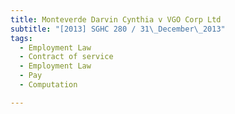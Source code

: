 ```yaml
---
title: Monteverde Darvin Cynthia v VGO Corp Ltd
subtitle: "[2013] SGHC 280 / 31\_December\_2013"
tags:
  - Employment Law
  - Contract of service
  - Employment Law
  - Pay
  - Computation

---
```


